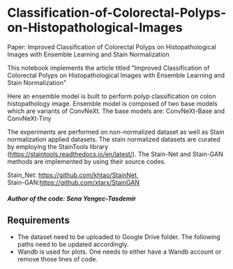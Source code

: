 # Classification-of-Colorectal-Polyps-on-Histopathological-Images
Paper: Improved Classification of Colorectal Polyps on Histopathological Images with Ensemble Learning and Stain Normalization

This notebook implements the article titled "Improved Classification of Colorectal Polyps on Histopathological Images with Ensemble Learning and Stain Normalization"

Here an ensemble model is built to perform polyp classification on colon histopathology image. Ensemble model is composed of two base models which are variants of ConvNeXt.
The base models are: ConvNeXt-Base and ConvNeXt-Tiny

The experiments are performed on non-normalized dataset as well as Stain normalization applied datasets. The stain normalized datasets are curated by employing the StainTools library (https://staintools.readthedocs.io/en/latest/). The Stain-Net and Stain-GAN methods are implemented by using their source codes. 

Stain_Net: https://github.com/khtao/StainNet,  
Stain-GAN:https://github.com/xtarx/StainGAN

##### Author of the code: Sena Yengec-Tasdemir

## Requirements


*   The dataset need to be uploaded to Google Drive folder. The following paths need to be updated accordingly.
*   Wandb is used for plots. One needs to either have a Wandb account or remove those lines of code.
